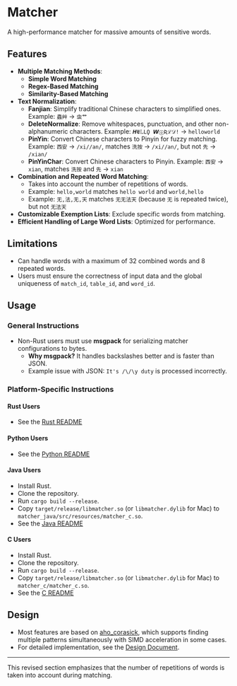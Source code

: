 # Matcher

A high-performance matcher for massive amounts of sensitive words.

## Features

- **Multiple Matching Methods**:
  - **Simple Word Matching**
  - **Regex-Based Matching**
  - **Similarity-Based Matching**
- **Text Normalization**:
  - **Fanjian**: Simplify traditional Chinese characters to simplified ones.
    Example: `蟲艸` -> `虫艹`
  - **DeleteNormalize**: Remove whitespaces, punctuation, and other non-alphanumeric characters.
    Example: `𝜢𝕰𝕃𝙻Ϙ 𝙒ⓞƦℒ𝒟!` -> `helloworld`
  - **PinYin**: Convert Chinese characters to Pinyin for fuzzy matching.
    Example: `西安` -> `/xi//an/`, matches `洗按` -> `/xi//an/`, but not `先` -> `/xian/`
  - **PinYinChar**: Convert Chinese characters to Pinyin.
    Example: `西安` -> `xian`, matches `洗按` and `先` -> `xian`
- **Combination and Repeated Word Matching**:
  - Takes into account the number of repetitions of words.
  - Example: `hello,world` matches `hello world` and `world,hello`
  - Example: `无,法,无,天` matches `无无法天` (because `无` is repeated twice), but not `无法天`
- **Customizable Exemption Lists**: Exclude specific words from matching.
- **Efficient Handling of Large Word Lists**: Optimized for performance.

## Limitations

- Can handle words with a maximum of 32 combined words and 8 repeated words.
- Users must ensure the correctness of input data and the global uniqueness of `match_id`, `table_id`, and `word_id`.

## Usage

### General Instructions

- Non-Rust users must use **msgpack** for serializing matcher configurations to bytes.
  - **Why msgpack?** It handles backslashes better and is faster than JSON.
  - Example issue with JSON: `It's /\/\y duty` is processed incorrectly.

### Platform-Specific Instructions

#### Rust Users
- See the [Rust README](./matcher_rs/README.md)

#### Python Users
- See the [Python README](./matcher_py/README.md)

#### Java Users
- Install Rust.
- Clone the repository.
- Run `cargo build --release`.
- Copy `target/release/libmatcher.so` (or `libmatcher.dylib` for Mac) to `matcher_java/src/resources/matcher_c.so`.
- See the [Java README](./matcher_java/README.md)

#### C Users
- Install Rust.
- Clone the repository.
- Run `cargo build --release`.
- Copy `target/release/libmatcher.so` (or `libmatcher.dylib` for Mac) to `matcher_c/matcher_c.so`.
- See the [C README](./matcher_c/README.md)

## Design

- Most features are based on [aho_corasick](https://github.com/BurntSushi/aho-corasick), which supports finding multiple patterns simultaneously with SIMD acceleration in some cases.
- For detailed implementation, see the [Design Document](./DESIGN.md).

---

This revised section emphasizes that the number of repetitions of words is taken into account during matching.